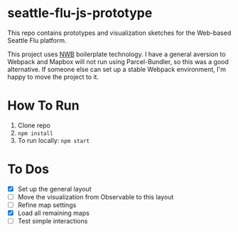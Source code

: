 # seattle-flu-js-prototype

This repo contains prototypes and visualization sketches for the Web-based Seattle Flu platform.

This project uses [NWB](https://github.com/insin/nwb) boilerplate technology. I have a general aversion to Webpack and Mapbox will not run using Parcel-Bundler, so this was a good alternative. If someone else can set up a stable Webpack environment, I'm happy to move the project to it.

# How To Run

1. Clone repo
2. `npm install`
3. To run locally: `npm start`

# To Dos

- [x] Set up the general layout
- [ ] Move the visualization from Observable to this layout
- [ ] Refine map settings
- [x] Load all remaining maps
- [ ] Test simple interactions